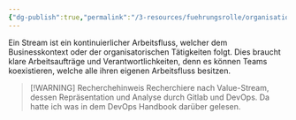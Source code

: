 ```yaml
---
{"dg-publish":true,"permalink":"/3-resources/fuehrungsrolle/organisationsstruktur/team-topologies/value-stream/","tags":["revisitMe"],"created":"2024-06-23T19:53:53.516+02:00","updated":"2024-04-29T07:29:35.801+02:00"}
---
```



Ein Stream ist ein kontinuierlicher Arbeitsfluss, welcher dem Businesskontext oder der organisatorischen Tätigkeiten folgt. Dies braucht klare Arbeitsaufträge und Verantwortlichkeiten, denn es können Teams koexistieren, welche alle ihren eigenen Arbeitsfluss besitzen.

> [!WARNING] Recherchehinweis
> Recherchiere nach Value-Stream, dessen Repräsentation und Analyse durch Gitlab und DevOps. Da hatte ich was in dem DevOps Handbook darüber gelesen.
